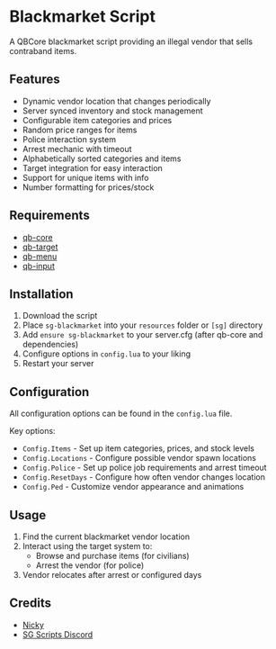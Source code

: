 # Blackmarket Script

A QBCore blackmarket script providing an illegal vendor that sells contraband items.

## Features

- Dynamic vendor location that changes periodically
- Server synced inventory and stock management
- Configurable item categories and prices
- Random price ranges for items
- Police interaction system
- Arrest mechanic with timeout
- Alphabetically sorted categories and items
- Target integration for easy interaction
- Support for unique items with info
- Number formatting for prices/stock

## Requirements

- [qb-core](https://github.com/qbcore-framework/qb-core)
- [qb-target](https://github.com/BerkieBb/qb-target)
- [qb-menu](https://github.com/qbcore-framework/qb-menu)
- [qb-input](https://github.com/qbcore-framework/qb-input)

## Installation

1. Download the script
2. Place `sg-blackmarket` into your `resources` folder or `[sg]` directory
3. Add `ensure sg-blackmarket` to your server.cfg (after qb-core and dependencies)
4. Configure options in `config.lua` to your liking
5. Restart your server

## Configuration

All configuration options can be found in the `config.lua` file.

Key options:
- `Config.Items` - Set up item categories, prices, and stock levels
- `Config.Locations` - Configure possible vendor spawn locations
- `Config.Police` - Set up police job requirements and arrest timeout
- `Config.ResetDays` - Configure how often vendor changes location
- `Config.Ped` - Customize vendor appearance and animations

## Usage

1. Find the current blackmarket vendor location
2. Interact using the target system to:
   - Browse and purchase items (for civilians)
   - Arrest the vendor (for police)
3. Vendor relocates after arrest or configured days

## Credits

- [Nicky](https://forum.cfx.re/u/Sanriku)
- [SG Scripts Discord](https://discord.gg/uEDNgAwhey)